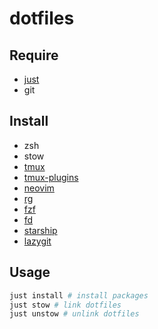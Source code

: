 # dotfiles

## Require
- [just](https://github.com/casey/just)
- git

## Install
- zsh
- stow
- [tmux](https://github.com/tmux/tmux)
- [tmux-plugins](https://github.com/tmux-plugins/tpm)
- [neovim](https://github.com/neovim/neovim)
- [rg](https://github.com/BurntSushi/ripgrep)
- [fzf](https://github.com/junegunn/fzf)
- [fd](https://github.com/sharkdp/fd)
- [starship](https://starship.rs/)
- [lazygit](https://github.com/jesseduffield/lazygit)

## Usage
```sh
just install # install packages
just stow # link dotfiles
just unstow # unlink dotfiles
```
